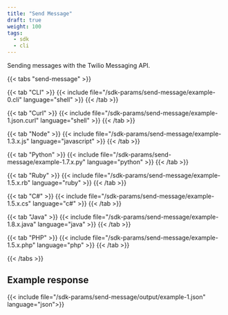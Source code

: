 ```yaml
---
title: "Send Message"
draft: true
weight: 100
tags:
  - sdk
  - cli
---
```


Sending messages with the Twilio Messaging API.

{{< tabs "send-message" >}}

{{< tab "CLI" >}}
{{< include file="/sdk-params/send-message/example-0.cli" language="shell" >}}
{{< /tab >}}

{{< tab "Curl" >}}
{{< include file="/sdk-params/send-message/example-1.json.curl" language="shell" >}}
{{< /tab >}}

{{< tab "Node" >}}
{{< include file="/sdk-params/send-message/example-1.3.x.js" language="javascript" >}}
{{< /tab >}}

{{< tab "Python" >}}
{{< include file="/sdk-params/send-message/example-1.7.x.py" language="python" >}}
{{< /tab >}}

{{< tab "Ruby" >}}
{{< include file="/sdk-params/send-message/example-1.5.x.rb" language="ruby" >}}
{{< /tab >}}

{{< tab "C#" >}}
{{< include file="/sdk-params/send-message/example-1.5.x.cs" language="c#" >}}
{{< /tab >}}

{{< tab "Java" >}}
{{< include file="/sdk-params/send-message/example-1.8.x.java" language="java" >}}
{{< /tab >}}

{{< tab "PHP" >}}
{{< include file="/sdk-params/send-message/example-1.5.x.php" language="php" >}}
{{< /tab >}}

{{< /tabs >}}

## Example response

<div class="p-3 border">
{{< include file="/sdk-params/send-message/output/example-1.json" language="json">}}
</div>